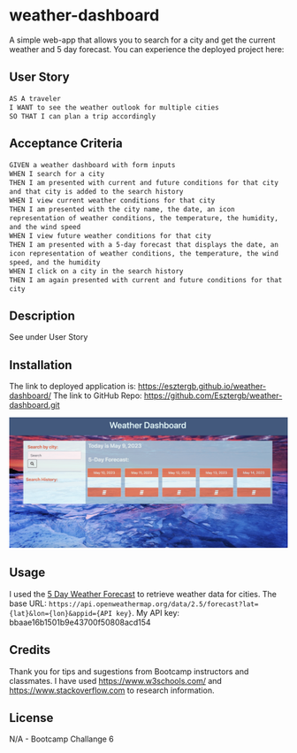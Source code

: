 # weather-dashboard
A simple web-app that allows you to search for a city and get the current weather and 5 day forecast. You can experience the deployed project here:

## User Story

```
AS A traveler
I WANT to see the weather outlook for multiple cities
SO THAT I can plan a trip accordingly
```

## Acceptance Criteria

```
GIVEN a weather dashboard with form inputs
WHEN I search for a city
THEN I am presented with current and future conditions for that city and that city is added to the search history
WHEN I view current weather conditions for that city
THEN I am presented with the city name, the date, an icon representation of weather conditions, the temperature, the humidity, and the wind speed
WHEN I view future weather conditions for that city
THEN I am presented with a 5-day forecast that displays the date, an icon representation of weather conditions, the temperature, the wind speed, and the humidity
WHEN I click on a city in the search history
THEN I am again presented with current and future conditions for that city
```

## Description

See under User Story

## Installation

The link to deployed application is: https://esztergb.github.io/weather-dashboard/
The link to GitHub Repo: https://github.com/Esztergb/weather-dashboard.git

![ScreenShot](assets/images/Screenshot.png)

## Usage

I used the [5 Day Weather Forecast](https://openweathermap.org/forecast5) to retrieve weather data for cities. 
The base URL: `https://api.openweathermap.org/data/2.5/forecast?lat={lat}&lon={lon}&appid={API key}`. 
My API key: bbaae16b1501b9e43700f50808acd154


## Credits

Thank you for tips and sugestions from Bootcamp instructors and classmates. 
I have used https://www.w3schools.com/ and https://www.stackoverflow.com to research information.

## License

N/A - Bootcamp Challange 6